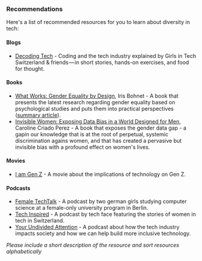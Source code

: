 ### Recommendations

Here's a list of recommended resources for you to learn about diversity in tech:

#### Blogs
- [Decoding Tech](https://medium.com/decoding-tech) - Coding and the tech industry explained by Girls in Tech Switzerland & friends — in short stories, hands-on exercises, and food for thought. 

#### Books
- [What Works: Gender Equality by Design](https://scholar.harvard.edu/iris_bohnet/what-works), Iris Bohnet - A book that presents the latest research regarding gender equality based on psychological studies and puts them into practical perspectives ([summary article](https://knowledge.wharton.upenn.edu/article/gender-equality-design-building-inclusive-productive-workplace/)).
- [Invisible Women: Exposing Data Bias in a World Designed for Men](https://carolinecriadoperez.com/book/invisible-women/), Caroline Criado Perez - A book that exposes the gender data gap - a gapin our knowledge that is at the root of perpetual, systemic discrimination agains women, and that has created a pervasive but invisible bias with a profound effect on women's lives.
#### Movies
- [I am Gen Z](https://iamgenzfilm.com/) - A movie about the implications of technology on Gen Z.

#### Podcasts
- [Female TechTalk](https://www.female-techtalk.com/) - A podcast by two german girls studying computer science at a female-only university program in Berlin.
- [Tech Inspired](https://anchor.fm/team-techface) - A podcast by tech face featuring the stories of women in tech in Switzerland.
- [Your Undivided Attention](https://www.humanetech.com/podcast) - A podcast about how the tech industry impacts society and how we can help build more inclusive technology.

*Please include a short description of the resource and sort resources alphabetically*
